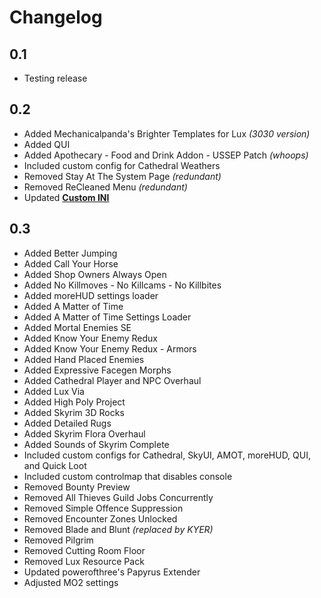 # Changelog
##  0.1

* Testing release

## 0.2

* Added Mechanicalpanda's Brighter Templates for Lux *(3030 version)*
* Added QUI
* Added Apothecary - Food and Drink Addon - USSEP Patch *(whoops)*
* Included custom config for Cathedral Weathers
* Removed Stay At The System Page *(redundant)*
* Removed ReCleaned Menu *(redundant)*
* Updated **[Custom INI](https://github.com/litbeep/fatesofthedragonborn/blob/main/files/Custom%20INI.7z)**

## 0.3

* Added Better Jumping
* Added Call Your Horse
* Added Shop Owners Always Open
* Added No Killmoves - No Killcams - No Killbites
* Added moreHUD settings loader
* Added A Matter of Time
* Added A Matter of Time Settings Loader
* Added Mortal Enemies SE
* Added Know Your Enemy Redux
* Added Know Your Enemy Redux - Armors
* Added Hand Placed Enemies
* Added Expressive Facegen Morphs
* Added Cathedral Player and NPC Overhaul
* Added Lux Via
* Added High Poly Project
* Added Skyrim 3D Rocks
* Added Detailed Rugs
* Added Skyrim Flora Overhaul
* Added Sounds of Skyrim Complete
* Included custom configs for Cathedral, SkyUI, AMOT, moreHUD, QUI, and Quick Loot
* Included custom controlmap that disables console
* Removed Bounty Preview
* Removed All Thieves Guild Jobs Concurrently
* Removed Simple Offence Suppression
* Removed Encounter Zones Unlocked
* Removed Blade and Blunt *(replaced by KYER)*
* Removed Pilgrim
* Removed Cutting Room Floor
* Removed Lux Resource Pack
* Updated powerofthree's Papyrus Extender
* Adjusted MO2 settings